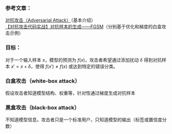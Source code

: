 ### 参考文章：
[对抗攻击（Adversarial Attack）](https://blog.csdn.net/ji_meng/article/details/123931315?spm=1001.2014.3001.5501)（基本介绍）   
[【对抗攻击代码实战】对抗样本的生成——FGSM](https://blog.csdn.net/ji_meng/article/details/124366646)（分别基于优化和梯度的白盒攻击示例）  
 
### 目标：
对于一个输入样本 $x$，模型的预测为 $f(x)$，攻击者希望通过添加扰动 $\delta$ 得到对抗样本 $x' = x + \delta$，使得 $f(x') \neq f(x)$ 或达到特定的错误分类。

### 白盒攻击（white-box attack） 

假设攻击者知道模型结构、权重等，针对性通过梯度生成对抗样本



### 黑盒攻击（black-box attack）

不知道模型信息。攻击者只是一个标准用户，只知道模型的输出（标签或置信度分数）
